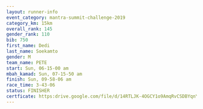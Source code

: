 ```yaml
---
layout: runner-info 
event_category: mantra-summit-challenge-2019 
category_km: 15km 
overall_rank: 145
gender_rank: 110
bib: 750
first_name: Dedi
last_name: Soekamto
gender: M
team_name: PETE
start: Sun, 06-15-00 am
mbah_kamad: Sun, 07-15-50 am
finish: Sun, 09-58-06 am
race_time: 3-43-06
status: FINISHER
certficate: https:drive.google.com/file/d/14RTLJK-4OGCY1o9AmqRvCSDBYqnYJ80r/view?usp=sharing
---
```


